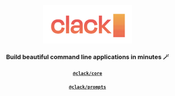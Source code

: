 <br />
<br />

<div align="center">
    <img src="/.github/assets/clack.gif?sanitize=true" alt="clack" width="240" />
</div>
<h3 align="center">Build beautiful command line applications in minutes 🪄</h3>

<h4 align="center"><a href="packages/core#readme"><code>@clack/core</code></a></h4>
<h4 align="center"><a href="packages/prompts#readme"><code>@clack/prompts</code></a></h4>

<br />
<br />
